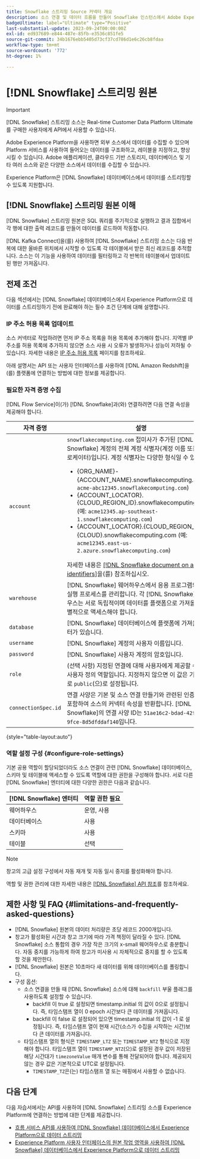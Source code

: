 ```yaml
---
title: Snowflake 스트리밍 Source 커넥터 개요
description: 소스 연결 및 데이터 흐름을 만들어 Snowflake 인스턴스에서 Adobe Experience Platform으로 스트리밍 데이터를 수집하는 방법을 알아봅니다
badgeUltimate: label="Ultimate" type="Positive"
last-substantial-update: 2023-09-24T00:00:00Z
exl-id: ed937689-e844-487e-85fb-e3536c851fe5
source-git-commit: 34b1676ebb5405d73cf37cd786d1e6c26cb8fdaa
workflow-type: tm+mt
source-wordcount: '772'
ht-degree: 1%

---
```


# [!DNL Snowflake] 스트리밍 원본

>[!IMPORTANT]
>
> [!DNL Snowflake] 스트리밍 소스는 Real-time Customer Data Platform Ultimate를 구매한 사용자에게 API에서 사용할 수 있습니다.

Adobe Experience Platform을 사용하면 외부 소스에서 데이터를 수집할 수 있으며 Platform 서비스를 사용하여 들어오는 데이터를 구조화하고, 레이블을 지정하고, 향상시킬 수 있습니다. Adobe 애플리케이션, 클라우드 기반 스토리지, 데이터베이스 및 기타 여러 소스와 같은 다양한 소스에서 데이터를 수집할 수 있습니다.

Experience Platform은 [!DNL Snowflake] 데이터베이스에서 데이터를 스트리밍할 수 있도록 지원합니다.

## [!DNL Snowflake] 스트리밍 원본 이해

[!DNL Snowflake] 스트리밍 원본은 SQL 쿼리를 주기적으로 실행하고 결과 집합에서 각 행에 대한 출력 레코드를 만들어 데이터를 로드하여 작동합니다.

[!DNL Kafka Connect]을(를) 사용하여 [!DNL Snowflake] 스트리밍 소스는 다음 반복에 대한 올바른 위치에서 시작할 수 있도록 각 테이블에서 받은 최신 레코드를 추적합니다. 소스는 이 기능을 사용하여 데이터를 필터링하고 각 반복의 테이블에서 업데이트된 행만 가져옵니다.

## 전제 조건

다음 섹션에서는 [!DNL Snowflake] 데이터베이스에서 Experience Platform으로 데이터를 스트리밍하기 전에 완료해야 하는 필수 조건 단계에 대해 설명합니다.

### IP 주소 허용 목록 업데이트

소스 커넥터로 작업하려면 먼저 IP 주소 목록을 허용 목록에 추가해야 합니다. 지역별 IP 주소를 허용 목록에 추가하지 않으면 소스 사용 시 오류가 발생하거나 성능이 저하될 수 있습니다. 자세한 내용은 [IP 주소 허용 목록](../../ip-address-allow-list.md#ip-address-allow-list-for-streaming-sources) 페이지를 참조하세요.

아래 설명서는 API 또는 사용자 인터페이스를 사용하여 [!DNL Amazon Redshift]을(를) 플랫폼에 연결하는 방법에 대한 정보를 제공합니다.

### 필요한 자격 증명 수집

[!DNL Flow Service]이(가) [!DNL Snowflake]과(와) 연결하려면 다음 연결 속성을 제공해야 합니다.

| 자격 증명 | 설명 |
| --- | --- |
| `account` | `snowflakecomputing.com` 접미사가 추가된 [!DNL Snowflake] 계정의 전체 계정 식별자(계정 이름 또는 계정 로케이터)입니다. 계정 식별자는 다양한 형식일 수 있습니다. <ul><li>{ORG_NAME}-{ACCOUNT_NAME}.snowflakecomputing.com(예: `acme-abc12345.snowflakecomputing.com`)</li><li>{ACCOUNT_LOCATOR}.{CLOUD_REGION_ID}.snowflakecomputing.com (예: `acme12345.ap-southeast-1.snowflakecomputing.com`)</li><li>{ACCOUNT_LOCATOR}.{CLOUD_REGION_ID}.{CLOUD}.snowflakecomputing.com (예: `acme12345.east-us-2.azure.snowflakecomputing.com`)</li></ul> 자세한 내용은 [[!DNL Snowflake document on account identifiers]](<https://docs.snowflake.com/en/user-guide/admin-account-identifier.html>)을(를) 참조하십시오. |
| `warehouse` | [!DNL Snowflake] 웨어하우스에서 응용 프로그램의 쿼리 실행 프로세스를 관리합니다. 각 [!DNL Snowflake] 웨어하우스는 서로 독립적이며 데이터를 플랫폼으로 가져올 때 개별적으로 액세스해야 합니다. |
| `database` | [!DNL Snowflake] 데이터베이스에 플랫폼에 가져올 데이터가 있습니다. |
| `username` | [!DNL Snowflake] 계정의 사용자 이름입니다. |
| `password` | [!DNL Snowflake] 사용자 계정의 암호입니다. |
| `role` | (선택 사항) 지정된 연결에 대해 사용자에게 제공할 수 있는 사용자 정의 역할입니다. 지정하지 않으면 이 값은 기본적으로 `public`(으)로 설정됩니다. |
| `connectionSpec.id` | 연결 사양은 기본 및 소스 연결 만들기와 관련된 인증 사양을 포함하여 소스의 커넥터 속성을 반환합니다. [!DNL Snowflake]의 연결 사양 ID는 `51ae16c2-bdad-42fd-9fce-8d5dfddaf140`입니다. |

{style="table-layout:auto"}

### 역할 설정 구성 {#configure-role-settings}

기본 공용 역할이 할당되었더라도 소스 연결이 관련 [!DNL Snowflake] 데이터베이스, 스키마 및 테이블에 액세스할 수 있도록 역할에 대한 권한을 구성해야 합니다. 서로 다른 [!DNL Snowflake] 엔터티에 대한 다양한 권한은 다음과 같습니다.

| [!DNL Snowflake] 엔터티 | 역할 권한 필요 |
| --- | --- |
| 웨어하우스 | 운영, 사용 |
| 데이터베이스 | 사용 |
| 스키마 | 사용 |
| 테이블 | 선택 |

>[!NOTE]
>
>창고의 고급 설정 구성에서 자동 재개 및 자동 일시 중지를 활성화해야 합니다.

역할 및 권한 관리에 대한 자세한 내용은 [[!DNL Snowflake] API 참조](<https://docs.snowflake.com/en/sql-reference/sql/grant-privilege>)를 참조하세요.

## 제한 사항 및 FAQ {#limitations-and-frequently-asked-questions}

* [!DNL Snowflake] 원본의 데이터 처리량은 초당 레코드 2000개입니다.
* 창고가 활성화된 시간과 창고 크기에 따라 가격 책정이 달라질 수 있다. [!DNL Snowflake] 소스 통합의 경우 가장 작은 크기의 x-small 웨어하우스로 충분합니다. 자동 중지를 가능하게 하여 창고가 미사용 시 자체적으로 중지를 할 수 있도록 할 것을 제안한다.
* [!DNL Snowflake] 원본은 10초마다 새 데이터를 위해 데이터베이스를 폴링합니다.
* 구성 옵션:
   * 소스 연결을 만들 때 [!DNL Snowflake] 소스에 대해 `backfill` 부울 플래그를 사용하도록 설정할 수 있습니다.
      * backfill 이 true 로 설정되면 timestamp.initial 의 값이 0으로 설정됩니다. 즉, 타임스탬프 열이 0 epoch 시간보다 큰 데이터를 가져옵니다.
      * backfill 이 false 로 설정되어 있으면 timestamp.initial 의 값이 -1 로 설정됩니다. 즉, 타임스탬프 열이 현재 시간(소스가 수집을 시작하는 시간)보다 큰 데이터를 가져옵니다.
   * 타임스탬프 열의 형식은 `TIMESTAMP_LTZ` 또는 `TIMESTAMP_NTZ` 형식으로 지정해야 합니다. 타임스탬프 열이 `TIMESTAMP_NTZ`(으)로 설정된 경우 값이 저장된 해당 시간대가 `timezoneValue` 매개 변수를 통해 전달되어야 합니다. 제공되지 않는 경우 값은 기본적으로 UTC로 설정됩니다.
      * `TIMESTAMP_TZ`은(는) 타임스탬프 열 또는 매핑에서 사용할 수 없습니다.

## 다음 단계

다음 자습서에서는 API를 사용하여 [!DNL Snowflake] 스트리밍 소스를 Experience Platform에 연결하는 방법에 대한 단계를 제공합니다.

* [흐름 서비스 API를 사용하여  [!DNL Snowflake] 데이터베이스에서 Experience Platform으로 데이터 스트리밍](../../tutorials/api/create/databases/snowflake-streaming.md)
* [Experience Platform 사용자 인터페이스의 원본 작업 영역을 사용하여  [!DNL Snowflake] 데이터베이스에서 Experience Platform으로 데이터 스트리밍](../../tutorials/ui/create/databases/snowflake-streaming.md)
